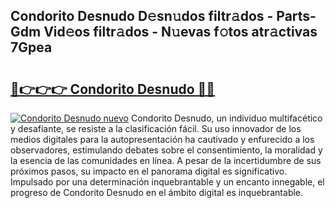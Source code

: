 ## Condorito Desnudo D𝚎sn𝚞dos filtr𝚊dos - Parts-Gdm Vid𝚎os filtr𝚊dos - N𝚞evas f𝚘tos atr𝚊ctivas 7Gpea

# <h2><a href="http://mbagry3.tromn.icu/?c=Condorito+Desnudo">🔗👉👉👉 Condorito Desnudo 🔗🔗</a></h2>

[![Condorito Desnudo nuevo](https://i.imgur.com/pEAQMta.gif)](http://mbagry3.tromn.icu/?c=Condorito+Desnudo)
Condorito Desnudo, un individuo multifacético y desafiante, se resiste a la clasificación fácil. Su uso innovador de los medios digitales para la autopresentación ha cautivado y enfurecido a los observadores, estimulando debates sobre el consentimiento, la moralidad y la esencia de las comunidades en línea. A pesar de la incertidumbre de sus próximos pasos, su impacto en el panorama digital es significativo. Impulsado por una determinación inquebrantable y un encanto innegable, el progreso de Condorito Desnudo en el ámbito digital es inquebrantable.
